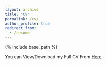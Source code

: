 ```yaml
---
layout: archive
title: "CV"
permalink: /cv/
author_profile: true
redirect_from:
  - /resume
---
```


{% include base_path %}


You can View/Download my Full CV From [Here](cv.pdf)


<!--
Skills
======
* Linux / Shell
* R Programming
  * Data Analysis
  * Data Visualization
  * Markdown
* Python 

-->

<!-- 
Publications
======
  <ul>{% for post in site.publications reversed %}
    {% include archive-single-cv.html %}
  {% endfor %}</ul>


Talks
======
  <ul>{% for post in site.talks reversed %}
    {% include archive-single-talk-cv.html  %}
  {% endfor %}</ul>
  
Teaching
======
  <ul>{% for post in site.teaching reversed %}
    {% include archive-single-cv.html %}
  {% endfor %}</ul>
  
Service and leadership
======
* Currently signed in to 43 different slack teams

-->
